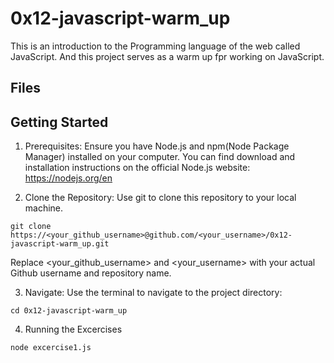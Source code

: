 # 0x12-javascript-warm_up
This is an introduction to the Programming language of the web called JavaScript. And this project serves as a warm up fpr working on JavaScript.

## Files



## Getting Started

1. Prerequisites: Ensure you have Node.js and npm(Node Package Manager) installed on your computer. You can find download and installation instructions on the official Node.js website: https://nodejs.org/en

2. Clone the Repository: Use git to clone this repository to your local machine.
```
git clone https://<your_github_username>@github.com/<your_username>/0x12-javascript-warm_up.git
```
Replace <your_github_username> and <your_username> with your actual Github username and repository name.

3. Navigate: Use the terminal to navigate to the project directory:
```
cd 0x12-javascript-warm_up
```
4. Running the Excercises
```
node excercise1.js
```
